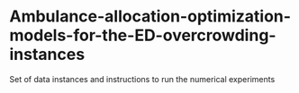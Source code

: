 # Ambulance-allocation-optimization-models-for-the-ED-overcrowding-instances
Set of data instances and instructions to run the numerical experiments 
